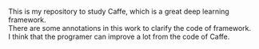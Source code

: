 This is my repository to study Caffe, which is a great deep learning framework.  
There are some annotations in this work to clarify the code of framework.  
I think that the programer can improve a lot from the code of Caffe.   
